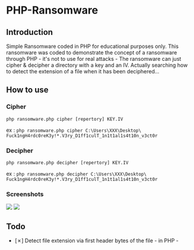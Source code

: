 # PHP-Ransomware
## Introduction
Simple Ransomware coded in PHP for educational purposes only.
This ransomware was coded to demonstrate the concept of a ransomware through PHP - it's not to use for real attacks - 
The ransomware can just cipher & decipher a directory with a key and an IV. Actually searching how to detect the extension of a file when it has been deciphered...

## How to use
### Cipher
```
php ransomware.php cipher [repertory] KEY.IV
``` 
ex : 
```php ransomware.php cipher C:\Users\XXX\Desktop\ Fuck1ngH4rdc0reK3y!*.V3ry_D1ff1culT_1n1t1al1s4t10n_v3ct0r```

### Decipher
```
php ransomware.php decipher [repertory] KEY.IV
```
ex : 
```php ransomware.php decipher C:\Users\XXX\Desktop\ Fuck1ngH4rdc0reK3y!*.V3ry_D1ff1culT_1n1t1al1s4t10n_v3ct0r```

### Screenshots
<img src="https://image.prntscr.com/image/okZF2B5EQRqQ-D1AXfdT4A.png">
<img src="https://image.prntscr.com/image/kwhlHo-TSIGuRUf1dTvmPQ.png">

## Todo
- [✗] Detect file extension via first header bytes of the file - in PHP -

